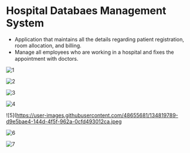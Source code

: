 # Hospital Databaes Management System

- Application that maintains all the details regarding patient registration, room allocation, and billing.
- Manage all employees who are working in a hospital and ﬁxes the appointment with doctors. 

<imge src="https://drive.google.com/file/d/1dBrxRlZSmI6krI1J_sBJ_Mx0jZu11FnO/view?usp=sharing">
  
![1](https://user-images.githubusercontent.com/48655681/134819778-c7a099f8-04f7-4176-85fa-ec52079037d4.jpeg)
  
![2](https://user-images.githubusercontent.com/48655681/134819783-311bc0f1-a24e-4e58-808d-4c36b9affe4f.jpeg)
  
![3](https://user-images.githubusercontent.com/48655681/134819785-717fb940-63f2-4ee3-85b5-c258e7763b33.jpeg)
  
![4](https://user-images.githubusercontent.com/48655681/134819787-206441f2-d146-4af1-9510-c3de12b26409.jpeg)
  
![5](https://user-images.githubusercontent.com/48655681/134819789-d9e5bae4-144d-4f5f-962a-0cfd493012ca.jpeg
  
![6](https://user-images.githubusercontent.com/48655681/134819791-3c2b35e3-8ead-46e0-aa12-687b8ac994a6.jpeg)
  
![7](https://user-images.githubusercontent.com/48655681/134819796-ebf84608-4786-4036-bd2c-6364f0ffbda9.jpeg)


  
